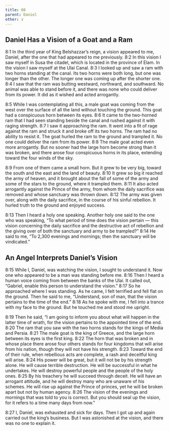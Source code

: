 ```yaml
---
title: 08
parent: Daniel
other: x
---
```


## Daniel Has a Vision of a Goat and a Ram

<a name="8:1">8:1</a> In the third year of King Belshazzar’s reign, a vision appeared to me, Daniel, after the one that had appeared to me previously. <a name="8:2">8:2</a> In this vision I saw myself in Susa the citadel, which is located in the province of Elam. In the vision I saw myself at the Ulai Canal. <a name="8:3">8:3</a> I looked up and saw a ram with two horns standing at the canal. Its two horns were both long, but one was longer than the other. The longer one was coming up after the shorter one. <a name="8:4">8:4</a> I saw that the ram was butting westward, northward, and southward. No animal was able to stand before it, and there was none who could deliver from its power. It did as it wished and acted arrogantly.

<a name="8:5">8:5</a> While I was contemplating all this, a male goat was coming from the west over the surface of all the land without touching the ground. This goat had a conspicuous horn between its eyes. <a name="8:6">8:6</a> It came to the two-horned ram that I had seen standing beside the canal and rushed against it with raging strength. <a name="8:7">8:7</a> I saw it approaching the ram. It went into a fit of rage against the ram and struck it and broke off its two horns. The ram had no ability to resist it. The goat hurled the ram to the ground and trampled it. No one could deliver the ram from its power. <a name="8:8">8:8</a> The male goat acted even more arrogantly. But no sooner had the large horn become strong than it was broken, and there arose four conspicuous horns in its place, extending toward the four winds of the sky.

<a name="8:9">8:9</a> From one of them came a small horn. But it grew to be very big, toward the south and the east and the land of beauty. <a name="8:10">8:10</a> It grew so big it reached the army of heaven, and it brought about the fall of some of the army and some of the stars to the ground, where it trampled them. <a name="8:11">8:11</a> It also acted arrogantly against the Prince of the army, from whom the daily sacrifice was removed and whose sanctuary was thrown down. <a name="8:12">8:12</a> The army was given over, along with the daily sacrifice, in the course of his sinful rebellion. It hurled truth to the ground and enjoyed success.

<a name="8:13">8:13</a> Then I heard a holy one speaking. Another holy one said to the one who was speaking, “To what period of time does the vision pertain — this vision concerning the daily sacrifice and the destructive act of rebellion and the giving over of both the sanctuary and army to be trampled?” <a name="8:14">8:14</a> He said to me, “To 2,300 evenings and mornings; then the sanctuary will be vindicated.”

## An Angel Interprets Daniel’s Vision

<a name="8:15">8:15</a> While I, Daniel, was watching the vision, I sought to understand it. Now one who appeared to be a man was standing before me. <a name="8:16">8:16</a> Then I heard a human voice coming from between the banks of the Ulai. It called out, “Gabriel, enable this person to understand the vision.” <a name="8:17">8:17</a> So he approached where I was standing. As he came, I felt terrified and fell flat on the ground. Then he said to me, “Understand, son of man, that the vision pertains to the time of the end.” <a name="8:18">8:18</a> As he spoke with me, I fell into a trance with my face to the ground. But he touched me and stood me upright.

<a name="8:19">8:19</a> Then he said, “I am going to inform you about what will happen in the latter time of wrath, for the vision pertains to the appointed time of the end. <a name="8:20">8:20</a> The ram that you saw with the two horns stands for the kings of Media and Persia. <a name="8:21">8:21</a> The male goat is the king of Greece, and the large horn between its eyes is the first king. <a name="8:22">8:22</a> The horn that was broken and in whose place there arose four others stands for four kingdoms that will arise from his nation, though they will not have his strength. <a name="8:23">8:23</a> Toward the end of their rule, when rebellious acts are complete, a rash and deceitful king will arise. <a name="8:24">8:24</a> His power will be great, but it will not be by his strength alone. He will cause terrible destruction. He will be successful in what he undertakes. He will destroy powerful people and the people of the holy ones. <a name="8:25">8:25</a> By his treachery he will succeed through deceit. He will have an arrogant attitude, and he will destroy many who are unaware of his schemes. He will rise up against the Prince of princes, yet he will be broken apart but not by human agency. <a name="8:26">8:26</a> The vision of the evenings and mornings that was told to you is correct. But you should seal up the vision, for it refers to a time many days from now.”

<a name="8:27">8:27</a> I, Daniel, was exhausted and sick for days. Then I got up and again carried out the king’s business. But I was astonished at the vision, and there was no one to explain it.
